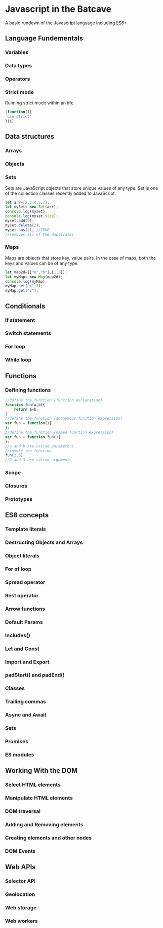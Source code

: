 # Javascript in the Batcave

A basic rundown of the Javascript language including ES6+

## Language Fundementals

### Variables
### Data types
### Operators
### Strict mode

Running strict mode within an iffe.
```Javascript
(function(){
'use strict'
})();

```

## Data structures

### Arrays
### Objects

### Sets
Sets are JavaScript objects that store unique values of any type. Set is one of the collection classes recently added to JavaScript.
```Javascript
let arr=[2,3,4,5,7];
let mySet= new Set(arr);
console.log(myset);
console.log(myset.size);
myset.add(9);
myset.delete(2);
myset.has(2); //TRUE
//removes all of the duplicates
```
### Maps
Maps are objects that store key, value pairs. In the case of maps, both the keys and values can be of any type.
```Javascript
let map2d=[["a","b"],[1,2]];
let myMap= new Map(map2d);
console.log(myMap);
myMap.set("c",3);
myMap.get("c");
```

## Conditionals
### If statement
### Switch statements
### For loop
### While loop

## Functions

### Defining functions
```Javascript
//define the function (function declaration)
function fun(a,b){
    return a+b;
}
//define the function (anonymous function expression)
var fun = function(){
};
//define the function (named function expression)
var fun = function fun(){
};
//a and b are called parameters
//invoke the function
fun(2,3)
//2 and 3 are called arguments
```
### Scope
### Closures
### Prototypes



## ES6 concepts
### Template literals
### Destructing Objects and Arrays
### Object literals
### For of loop
### Spread operator
### Rest operator
### Arrow functions
### Default Params
### Includes()
### Let and Const
### Import and Export
### padStart() and padEnd()
### Classes
### Trailing commas
### Async and Await
### Sets
### Promises
### ES modules


## Working With the DOM
### Select HTML elements
### Manipulate HTML elements
### DOM traversal
### Adding and Removing elements
### Creating elements and other nodes
### DOM Events

## Web APIs

### Selector API
### Geolocation
### Web storage
### Web workers








